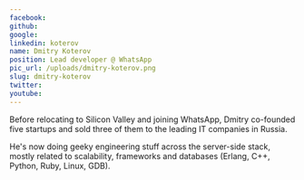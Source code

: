 ```yaml
---
facebook: 
github: 
google: 
linkedin: koterov
name: Dmitry Koterov
position: Lead developer @ WhatsApp
pic_url: /uploads/dmitry-koterov.png
slug: dmitry-koterov
twitter: 
youtube: 
---
```

<p>Before relocating to Silicon Valley and joining WhatsApp, Dmitry co-founded five startups and sold three of them to the leading IT companies in Russia.</p>

<p>He&#39;s now doing geeky engineering stuff across the server-side stack, mostly related to scalability, frameworks and databases (Erlang, C++, Python, Ruby, Linux, GDB).</p>

